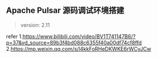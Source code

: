 ## Apache Pulsar 源码调试环境搭建

>version: 2.11  





refer
1.https://www.bilibili.com/video/BV1T741147B6/?p=37&vd_source=89b3f4bd088c6355f40a00df74cf8ffd
2.https://mp.weixin.qq.com/s/l4kkFoRHeDKWKE6rWCyJCw
